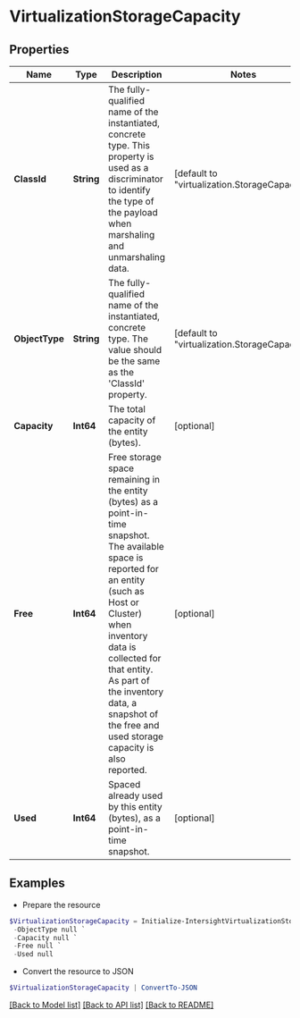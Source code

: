 # VirtualizationStorageCapacity
## Properties

Name | Type | Description | Notes
------------ | ------------- | ------------- | -------------
**ClassId** | **String** | The fully-qualified name of the instantiated, concrete type. This property is used as a discriminator to identify the type of the payload when marshaling and unmarshaling data. | [default to "virtualization.StorageCapacity"]
**ObjectType** | **String** | The fully-qualified name of the instantiated, concrete type. The value should be the same as the &#39;ClassId&#39; property. | [default to "virtualization.StorageCapacity"]
**Capacity** | **Int64** | The total capacity of the entity (bytes). | [optional] 
**Free** | **Int64** | Free storage space remaining in the entity (bytes) as a point-in-time snapshot. The available space is reported for an entity (such as Host or Cluster) when inventory data is collected for that entity. As part of the inventory data, a snapshot of the free and used storage capacity is also reported. | [optional] 
**Used** | **Int64** | Spaced already used by this entity (bytes), as a point-in-time snapshot. | [optional] 

## Examples

- Prepare the resource
```powershell
$VirtualizationStorageCapacity = Initialize-IntersightVirtualizationStorageCapacity  -ClassId null `
 -ObjectType null `
 -Capacity null `
 -Free null `
 -Used null
```

- Convert the resource to JSON
```powershell
$VirtualizationStorageCapacity | ConvertTo-JSON
```

[[Back to Model list]](../README.md#documentation-for-models) [[Back to API list]](../README.md#documentation-for-api-endpoints) [[Back to README]](../README.md)

